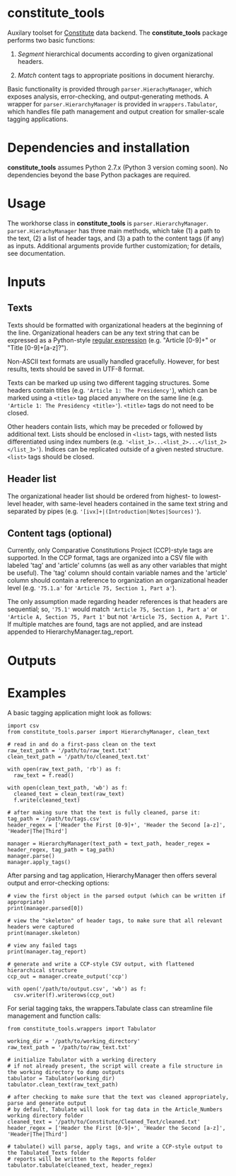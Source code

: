 # constitute_tools

Auxilary toolset for [Constitute](https://www.constituteproject.org/) data backend. The **constitute_tools** package performs two basic functions:

1. *Segment* hierarchical documents according to given organizational headers.

2. *Match* content tags to appropriate positions in document hierarchy.

Basic functionality is provided through ``parser.HierachyManager``, which exposes analysis, error-checking, and output-generating methods. A wrapper for ``parser.HierarchyManager`` is provided in ``wrappers.Tabulator``, which handles file path management and output creation for smaller-scale tagging applications.

# Dependencies and installation
**constitute_tools** assumes Python 2.7.x (Python 3 version coming soon). No dependencies beyond the base Python packages are required. 

# Usage
The workhorse class in **constitute_tools** is ``parser.HierarchyManager``. ``parser.HierachyManager`` has three main methods, which take (1) a path to the text, (2) a list of header tags, and (3) a path to the content tags (if any) as inputs. Additional arguments provide further customization; for details, see documentation.

# Inputs
## Texts
Texts should be formatted with organizational headers at the beginning of the line. Organizational headers can be any text string that can be expressed as a Python-style [regular expression](https://docs.python.org/2/library/re.html) (e.g. "Article [0-9]+" or "Title [0-9]+[a-z]?"). 

Non-ASCII text formats are usually handled gracefully. However, for best results, texts should be saved in UTF-8 format.

Texts can be marked up using two different tagging structures. Some headers contain titles (e.g. ``'Article 1: The Presidency'``), which can be marked using a ``<title>`` tag placed anywhere on the same line (e.g. ``'Article 1: The Presidency <title>'``). ``<title>`` tags do not need to be closed.

Other headers contain lists, which may be preceded or followed by additional text. Lists should be enclosed in ``<list>`` tags, with nested lists differentiated using index numbers (e.g. ``'<list_1>...<list_2>...</list_2></list_3>'``). Indices can be replicated outside of a given nested structure. ``<list>`` tags should be closed. 

## Header list
The organizational header list should be ordered from highest- to lowest-level header, with same-level headers contained in the same text string and separated by pipes (e.g. ``'[ivx]+|(Introduction|Notes|Sources)'``). 

## Content tags (optional)
Currently, only Comparative Constitutions Project (CCP)-style tags are supported. In the CCP format, tags are organized into a CSV file with labeled 'tag' and 'article' columns (as well as any other variables that might be useful). The 'tag' column should contain variable names and the 'article' column should contain a reference to organization an organizational header level (e.g. ``'75.1.a'`` for ``'Article 75, Section 1, Part a'``). 

The only assumption made regarding header references is that headers are sequential; so, ``'75.1'`` would match ``'Article 75, Section 1, Part a'`` or ``'Article A, Section 75, Part 1'`` but not ``'Article 75, Section A, Part 1'``. If multiple matches are found, tags are not applied, and are instead appended to HierarchyManager.tag_report.

# Outputs

# Examples
A basic tagging application might look as follows:

```
import csv
from constitute_tools.parser import HierarchyManager, clean_text

# read in and do a first-pass clean on the text
raw_text_path = '/path/to/raw_text.txt'
clean_text_path = '/path/to/cleaned_text.txt'

with open(raw_text_path, 'rb') as f:
  raw_text = f.read()

with open(clean_text_path, 'wb') as f:
  cleaned_text = clean_text(raw_text)
  f.write(cleaned_text)
  
# after making sure that the text is fully cleaned, parse it:
tag_path = '/path/to/tags.csv'
header_regex = ['Header the First [0-9]+', 'Header the Second [a-z]', 'Header|The|Third']

manager = HierarchyManager(text_path = text_path, header_regex = header_regex, tag_path = tag_path)
manager.parse()
manager.apply_tags()
```

After parsing and tag application, HierarchyManager then offers several output and error-checking options:

```
# view the first object in the parsed output (which can be written if appropriate)
print(manager.parsed[0])

# view the "skeleton" of header tags, to make sure that all relevant headers were captured
print(manager.skeleton)

# view any failed tags
print(manager.tag_report)

# generate and write a CCP-style CSV output, with flattened hierarchical structure
ccp_out = manager.create_output('ccp')

with open('/path/to/output.csv', 'wb') as f:
  csv.writer(f).writerows(ccp_out)
```

For serial tagging taks, the wrappers.Tabulate class can streamline file management and function calls:

```
from constitute_tools.wrappers import Tabulator

working_dir = '/path/to/working_directory'
raw_text_path = '/path/to/raw_text.txt'

# initialize Tabulator with a working directory
# if not already present, the script will create a file structure in the working directory to dump outputs
tabulator = Tabulator(working_dir)
tabulator.clean_text(raw_text_path)

# after checking to make sure that the text was cleaned appropriately, parse and generate output
# by default, Tabulate will look for tag data in the Article_Numbers working directory folder
cleaned_text = '/path/to/Constitute/Cleaned_Text/cleaned.txt'
header_regex = ['Header the First [0-9]+', 'Header the Second [a-z]', 'Header|The|Third']

# tabulate() will parse, apply tags, and write a CCP-style output to the Tabulated_Texts folder
# reports will be written to the Reports folder
tabulator.tabulate(cleaned_text, header_regex)
```
